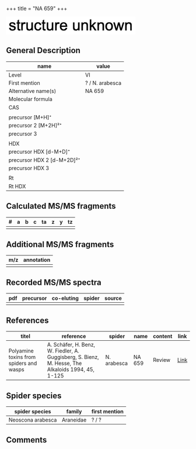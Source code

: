 +++
title = "NA 659"
+++

![](/img/2.png)

## General Description

| name                       | value           |
|----------------------------|-----------------|
| Level                      | VI              |
| First mention              | ? / N. arabesca |
| Alternative name(s)        | NA 659          |
| Molecular formula          |                 |
| CAS                        |                 |
|                            |                 |
| precursor   [M+H]⁺         |                 |
| precursor 2 [M+2H]²⁺       |                 |
| precursor 3                |                 |
|                            |                 |
| HDX                        |                 |
| precursor HDX   [d-M+D]⁺   |                 |
| precursor HDX 2 [d-M+2D]²⁺ |                 |
| precursor HDX 3            |                 |
|                            |                 |
| Rt                         |                 |
| Rt HDX                     |                 |

## Calculated MS/MS fragments

| # | a | b | c | ta | z | y | tz |
|---|---|---|---|----|---|---|----|
|   |   |   |   |    |   |   |    |

## Additional MS/MS fragments

| m/z | annotation |
|-----|------------|
|     |            |

## Recorded MS/MS spectra

| pdf | precursor | co-eluting | spider | source |
|-----|-----------|------------|--------|--------|
|     |           |            |        |        |

## References

| titel                                                                                     | reference                                                                                         | spider     | name   | content          | link                                                  |
|-------------------------------------------------------------------------------------------|---------------------------------------------------------------------------------------------------|------------|--------|------------------|-------------------------------------------------------|
| Polyamine toxins from spiders and wasps                                                              | A. Schäfer, H. Benz, W. Fiedler, A. Guggisberg, S. Bienz, M. Hesse, The Alkaloids 1994, 45, 1-125             | N. arabesca  | NA 659  | Review                           | [Link](https://doi.org/10.1016/S0099-9598(08)60276-X) |

## Spider species

| spider species    | family    | first mention |
|-------------------|-----------|---------------|
| Neoscona arabesca | Araneidae | ? / ?         |

## Comments